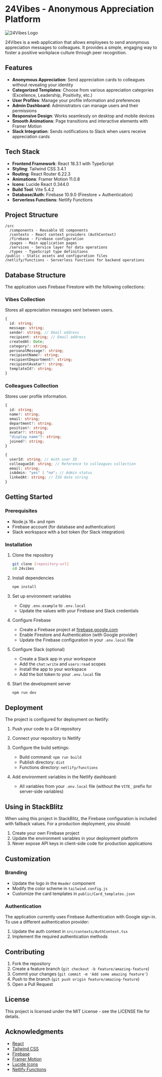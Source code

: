 # 24Vibes - Anonymous Appreciation Platform

![24Vibes Logo](https://i.postimg.cc/Prm0LcST/24viibes-logo-0-00-00-00.png)

24Vibes is a web application that allows employees to send anonymous appreciation messages to colleagues. It provides a simple, engaging way to foster a positive workplace culture through peer recognition.

## Features

- **Anonymous Appreciation**: Send appreciation cards to colleagues without revealing your identity
- **Categorized Templates**: Choose from various appreciation categories (Excellence, Leadership, Positivity, etc.)
- **User Profiles**: Manage your profile information and preferences
- **Admin Dashboard**: Administrators can manage users and their permissions
- **Responsive Design**: Works seamlessly on desktop and mobile devices
- **Smooth Animations**: Page transitions and interactive elements with Framer Motion
- **Slack Integration**: Sends notifications to Slack when users receive appreciation cards

## Tech Stack

- **Frontend Framework**: React 18.3.1 with TypeScript
- **Styling**: Tailwind CSS 3.4.1
- **Routing**: React Router 6.22.3
- **Animations**: Framer Motion 11.0.8
- **Icons**: Lucide React 0.344.0
- **Build Tool**: Vite 5.4.2
- **Database/Auth**: Firebase 10.9.0 (Firestore + Authentication)
- **Serverless Functions**: Netlify Functions

## Project Structure

```
/src
  /components - Reusable UI components
  /contexts - React context providers (AuthContext)
  /firebase - Firebase configuration
  /pages - Main application pages
  /services - Service layer for data operations
  /types - TypeScript type definitions
/public - Static assets and configuration files
/netlify/functions - Serverless functions for backend operations
```

## Database Structure

The application uses Firebase Firestore with the following collections:

### Vibes Collection
Stores all appreciation messages sent between users.

```typescript
{
  id: string;
  message: string;
  sender: string; // Email address
  recipient: string; // Email address
  createdAt: Date;
  category?: string;
  personalMessage?: string;
  recipientName?: string;
  recipientDepartment?: string;
  recipientAvatar?: string;
  templateId?: string;
}
```

### Colleagues Collection
Stores user profile information.

```typescript
{
  id: string;
  name?: string;
  email: string;
  department?: string;
  position?: string;
  avatar?: string;
  "display name"?: string;
  joined?: string;
}
```

```typescript
{
  userId: string; // Auth user ID
  colleagueId: string; // Reference to colleagues collection
  email: string;
  isAdmin: "yes" | "no"; // Admin status
  linkedAt: string; // ISO date string
}
```

## Getting Started

### Prerequisites

- Node.js 16+ and npm
- Firebase account (for database and authentication)
- Slack workspace with a bot token (for Slack integration)

### Installation

1. Clone the repository
   ```bash
   git clone [repository-url]
   cd 24vibes
   ```

2. Install dependencies
   ```bash
   npm install
   ```

3. Set up environment variables
   - Copy `.env.example` to `.env.local`
   - Update the values with your Firebase and Slack credentials

4. Configure Firebase
   - Create a Firebase project at [firebase.google.com](https://firebase.google.com)
   - Enable Firestore and Authentication (with Google provider)
   - Update the Firebase configuration in your `.env.local` file

5. Configure Slack (optional)
   - Create a Slack app in your workspace
   - Add the `chat:write` and `users:read` scopes
   - Install the app to your workspace
   - Add the bot token to your `.env.local` file

6. Start the development server
   ```bash
   npm run dev
   ```

## Deployment

The project is configured for deployment on Netlify:

1. Push your code to a Git repository

2. Connect your repository to Netlify

3. Configure the build settings:
   - Build command: `npm run build`
   - Publish directory: `dist`
   - Functions directory: `netlify/functions`

4. Add environment variables in the Netlify dashboard:
   - All variables from your `.env.local` file (without the `VITE_` prefix for server-side variables)

## Using in StackBlitz

When using this project in StackBlitz, the Firebase configuration is included with fallback values. For a production deployment, you should:

1. Create your own Firebase project
2. Update the environment variables in your deployment platform
3. Never expose API keys in client-side code for production applications

## Customization

### Branding

- Update the logo in the `Header` component
- Modify the color scheme in `tailwind.config.js`
- Customize the card templates in `public/Card_templates.json`

### Authentication

The application currently uses Firebase Authentication with Google sign-in. To use a different authentication provider:

1. Update the auth context in `src/contexts/AuthContext.tsx`
2. Implement the required authentication methods

## Contributing

1. Fork the repository
2. Create a feature branch (`git checkout -b feature/amazing-feature`)
3. Commit your changes (`git commit -m 'Add some amazing feature'`)
4. Push to the branch (`git push origin feature/amazing-feature`)
5. Open a Pull Request

## License

This project is licensed under the MIT License - see the LICENSE file for details.

## Acknowledgments

- [React](https://reactjs.org/)
- [Tailwind CSS](https://tailwindcss.com/)
- [Firebase](https://firebase.google.com/)
- [Framer Motion](https://www.framer.com/motion/)
- [Lucide Icons](https://lucide.dev/)
- [Netlify Functions](https://www.netlify.com/products/functions/)